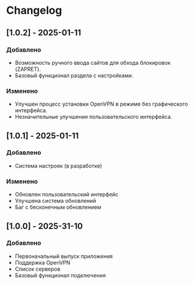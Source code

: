# Changelog

## [1.0.2] - 2025-01-11

### Добавлено
- Возможность ручного ввода сайтов для обхода блокировок (ZAPRET).
- Базовый функционал раздела с настройками.
  
### Изменено
- Улучшен процесс установки OpenVPN в режиме без графического интерфейса.
- Незначительные улучшения пользовательского интерфейса.

## [1.0.1] - 2025-01-11
### Добавлено
- Система настроек (в разработке)

### Изменено
- Обновлен пользовательский интерфейс
- Улучшена система обновлений
- Баг с бесконечным обновлением


## [1.0.0] - 2025-31-10
### Добавлено
- Первоначальный выпуск приложения
- Поддержка OpenVPN
- Список серверов
- Базовый функционал подключения



